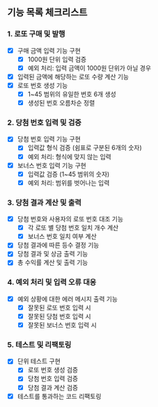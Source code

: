 ## 기능 목록 체크리스트

### 1. 로또 구매 및 발행

- [x] 구매 금액 입력 기능 구현
  - [x] 1000원 단위 입력 검증
  - [x] 예외 처리: 입력 금액이 1000원 단위가 아닐 경우
- [x] 입력된 금액에 해당하는 로또 수량 계산 기능
- [x] 로또 번호 생성 기능
  - [x] 1~45 범위의 유일한 번호 6개 생성
  - [x] 생성된 번호 오름차순 정렬

### 2. 당첨 번호 입력 및 검증

- [x] 당첨 번호 입력 기능 구현
  - [x] 입력값 형식 검증 (쉼표로 구분된 6개의 숫자)
  - [x] 예외 처리: 형식에 맞지 않는 입력
- [x] 보너스 번호 입력 기능 구현
  - [x] 입력값 검증 (1~45 범위의 숫자)
  - [x] 예외 처리: 범위를 벗어나는 입력

### 3. 당첨 결과 계산 및 출력

- [x] 당첨 번호와 사용자의 로또 번호 대조 기능
  - [x] 각 로또 별 당첨 번호 일치 개수 계산
  - [x] 보너스 번호 일치 여부 계산
- [x] 당첨 결과에 따른 등수 결정 기능
- [x] 당첨 결과 및 상금 출력 기능
- [x] 총 수익률 계산 및 출력 기능

### 4. 예외 처리 및 입력 오류 대응

- [x] 예외 상황에 대한 에러 메시지 출력 기능
  - [x] 잘못된 로또 번호 입력 시
  - [x] 잘못된 당첨 번호 입력 시
  - [x] 잘못된 보너스 번호 입력 시

### 5. 테스트 및 리팩토링

- [x] 단위 테스트 구현
  - [x] 로또 번호 생성 검증
  - [x] 당첨 번호 입력 검증
  - [x] 당첨 결과 계산 검증
- [x] 테스트를 통과하는 코드 리팩토링
